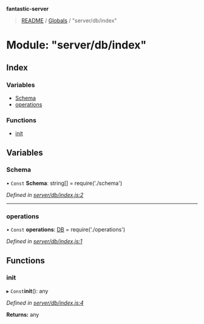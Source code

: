 **fantastic-server**

> [README](../README.md) / [Globals](../globals.md) / "server/db/index"

# Module: "server/db/index"

## Index

### Variables

* [Schema](_server_db_index_.md#schema)
* [operations](_server_db_index_.md#operations)

### Functions

* [init](_server_db_index_.md#init)

## Variables

### Schema

• `Const` **Schema**: string[] = require('./schema')

*Defined in [server/db/index.js:2](https://github.com/besimorhino/project-fantastic/blob/af5d0de/server/db/index.js#L2)*

___

### operations

• `Const` **operations**: [DB](_packages_fantastic_utils_db_types_d_.md#db) = require('./operations')

*Defined in [server/db/index.js:1](https://github.com/besimorhino/project-fantastic/blob/af5d0de/server/db/index.js#L1)*

## Functions

### init

▸ `Const`**init**(): any

*Defined in [server/db/index.js:4](https://github.com/besimorhino/project-fantastic/blob/af5d0de/server/db/index.js#L4)*

**Returns:** any
